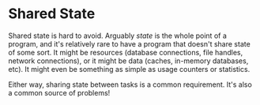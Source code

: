 # Shared State

Shared state is hard to avoid. Arguably *state* is the whole point of a program, and it's relatively rare to have a program that doesn't share state of some sort. It might be resources (database connections, file handles, network connections), or it might be data (caches, in-memory databases, etc). It might even be something as simple as usage counters or statistics.

Either way, sharing state between tasks is a common requirement. It's also a common source of problems!
